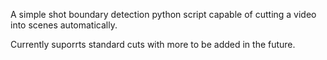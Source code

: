 A simple shot boundary detection python script capable of cutting a video into scenes automatically.

Currently suporrts standard cuts with more to be added in the future.
